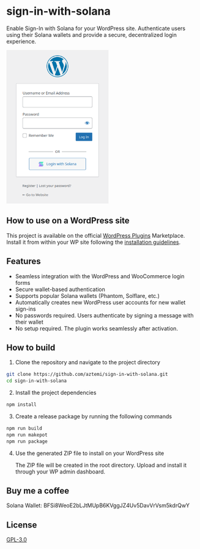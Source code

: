 # sign-in-with-solana

Enable Sign-In with Solana for your WordPress site. Authenticate users using their Solana wallets and provide a secure, decentralized login experience.

<img src="/.wordpress.org/assets/screenshot-1.png" alt="Login with Solana" height="400" />

## How to use on a WordPress site

This project is available on the official [WordPress Plugins](https://wordpress.org/plugins/sign-in-with-solana/) Marketplace. Install it from within your WP site following the [installation guidelines](https://wordpress.org/plugins/sign-in-with-solana/#installation).

## Features

- Seamless integration with the WordPress and WooCommerce login forms
- Secure wallet-based authentication
- Supports popular Solana wallets (Phantom, Solflare, etc.)
- Automatically creates new WordPress user accounts for new wallet sign-ins
- No passwords required. Users authenticate by signing a message with their wallet
- No setup required. The plugin works seamlessly after activation.

## How to build

1. Clone the repository and navigate to the project directory

```bash
git clone https://github.com/aztemi/sign-in-with-solana.git
cd sign-in-with-solana
```

2. Install the project dependencies

```bash
npm install
```

3. Create a release package by running the following commands

```bash
npm run build
npm run makepot
npm run package
```

4. Use the generated ZIP file to install on your WordPress site

   The ZIP file will be created in the root directory. Upload and install it through your WP admin dashboard.

## Buy me a coffee

Solana Wallet: BFSi8WeoE2bLJtMUpB6KVggJZ4Uv5DavVrVsm5kdrQwY

## License

[GPL-3.0](./LICENSE.txt)
